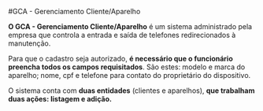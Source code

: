 #GCA - Gerenciamento Cliente/Aparelho

**O GCA - Gerenciamento Cliente/Aparelho** é um sistema administrado pela empresa que controla a entrada e saída de telefones redirecionados à manutenção.

Para que o cadastro seja autorizado, **é necessário que o funcionário preencha todos os campos requisitados**. São estes: modelo e marca do aparelho; nome, cpf e telefone para contato do proprietário do dispositivo.

O sistema conta com **duas entidades** (clientes e aparelhos), **que trabalham duas ações: listagem e adição.**
